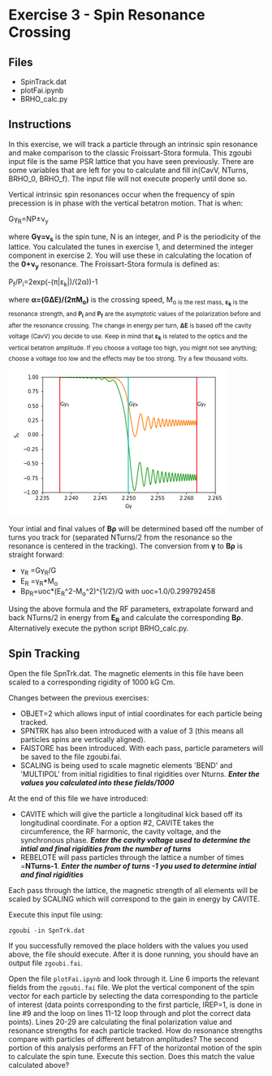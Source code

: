 # Exercise 3 - Spin Resonance Crossing

## Files

* SpinTrack.dat
* plotFai.ipynb
* BRHO_calc.py

## Instructions
In this exercise, we will track a particle through an intrinsic spin resonance and make comparison to the classic Froissart-Stora formula.
This zgoubi input file is the same PSR lattice that you have seen previously. There are some variables that are left for you to calculate and fill in(CavV, NTurns, BRHO_0, BRHO_f). The input file will not execute properly until done so.

Vertical intrinsic spin resonances occur when the frequency of spin precession is in phase with the vertical betatron motion. That is when:

Gγ<sub>R</sub>=NP±ν<sub>y</sub>

where **Gγ=ν<sub>s</sub>** is the spin tune, N is an integer, and P is the periodicity of the lattice.
You calculated the tunes in exercise 1, and determined the integer component in exercise 2. You will use these in calculating the location of the **0+ν<sub>y</sub>** resonance.
The Froissart-Stora formula is defined as:

P<sub>f</sub>/P<sub>i</sub>=2exp(-(π|ε<sub>k</sub>|)/(2α))-1

where **α=(GΔE)/(2πM<sub>o</sub>)** is the crossing speed, M<sub>o is the rest mass, **ε<sub>k</sub>** is the resonance strength, and **P<sub>i</sub>** and **P<sub>f</sub>** are the asymptotic values of the polarization before and after the resonance crossing. The change in energy per turn, **ΔE** is based off the cavity voltage (CavV) you decide to use. Keep in mind that **ε<sub>k</sub>** is related to the optics and the vertical betatron amplitude. If you choose a voltage too high, you might not see anything; choose a voltage too low and the effects may be too strong. Try a few thousand volts. 

![alt text](PSR_SPNTRK.png "Protons crossing 0+ resonance.")

Your intial and final values of **Bρ** will be determined based off the number of turns you track for (separated NTurns/2 from the resonance so the resonance is centered in the tracking). The conversion from **γ** to **Bρ** is straight forward:
* γ<sub>R</sub> =Gγ<sub>R</sub>/G 
* E<sub>R</sub> =γ<sub>R</sub>*M<sub>o</sub>
* Bρ<sub>R</sub>=uoc*(E<sub>R</sub>^2-M<sub>o</sub>^2)^{1/2}/Q
with uoc=1.0/0.299792458

Using the above formula and the RF parameters, extrapolate forward and back NTurns/2 in energy from **E<sub>R</sub>** and calculate the corresponding **Bρ**.
Alternatively execute the python script BRHO_calc.py.
## Spin Tracking 
Open the file SpnTrk.dat. The magnetic elements in this file have been scaled to a corresponding rigidity of 1000 kG Cm.

Changes between the previous exercises:
* OBJET=2 which allows input of intial coordinates for each particle being tracked. 
* SPNTRK has also been introduced with a value of 3 (this means all particles spins are vertically aligned). 
* FAISTORE has been introduced. With each pass, particle parameters will be saved to the file zgoubi.fai.
* SCALING is being used to scale magnetic elements 'BEND' and 'MULTIPOL' from initial rigidities to final rigidities over Nturns. ***Enter the values you calculated into these fields/1000***

At the end of this file we have introduced:
* CAVITE which will give the particle a longitudinal kick based off its longitudinal coordinate. For a option #2, CAVITE takes the circumference, the RF harmonic, the cavity voltage, and the synchronous phase. ***Enter the cavity voltage used to determine the intial and final rigidities from the number of turns***
* REBELOTE will pass particles through the lattice a number of times =**NTurns-1**. ***Enter the number of turns -1 you used to determine intial and final rigidities***

Each pass through the lattice, the magnetic strength of all elements will be scaled by SCALING which will correspond to the gain in energy by CAVITE.

Execute this input file using:
```
zgoubi -in SpnTrk.dat
```
If you successfully removed the place holders with the values you used above, the file should execute. After it is done running, you should have an output file `zgoubi.fai`.

Open the file `plotFai.ipynb` and look through it. Line 6 imports the relevant fields from the `zgoubi.fai` file. We plot the vertical component of the spin vector for each particle by selecting the data corresponding to the particle of interest (data points corresponding to the first particle, IREP=1, is done in line #9 and the loop on lines 11-12 loop through and plot the correct data points). Lines 20-29 are calculating the final polarization value and resonance strengths for each particle tracked. How do resonance strengths compare with particles of different betatron amplitudes?
The second portion of this analysis performs an FFT of the horizontal motion of the spin to calculate the spin tune. Execute this section. Does this match the value calculated above?
